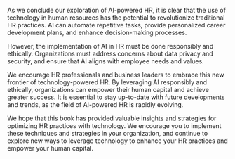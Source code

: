 
As we conclude our exploration of AI-powered HR, it is clear that the use of technology in human resources has the potential to revolutionize traditional HR practices. AI can automate repetitive tasks, provide personalized career development plans, and enhance decision-making processes.

However, the implementation of AI in HR must be done responsibly and ethically. Organizations must address concerns about data privacy and security, and ensure that AI aligns with employee needs and values.

We encourage HR professionals and business leaders to embrace this new frontier of technology-powered HR. By leveraging AI responsibly and ethically, organizations can empower their human capital and achieve greater success. It is essential to stay up-to-date with future developments and trends, as the field of AI-powered HR is rapidly evolving.

We hope that this book has provided valuable insights and strategies for optimizing HR practices with technology. We encourage you to implement these techniques and strategies in your organization, and continue to explore new ways to leverage technology to enhance your HR practices and empower your human capital.
